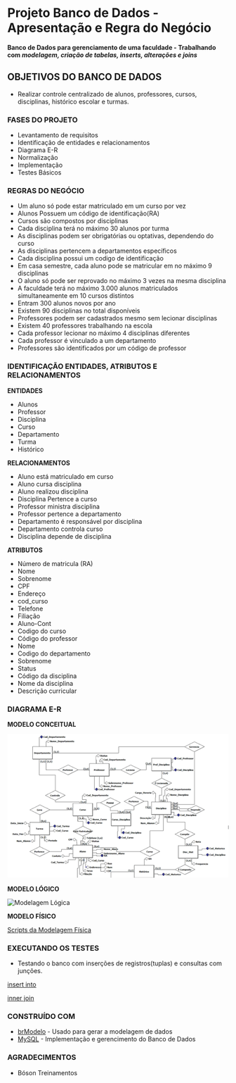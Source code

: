 # Projeto Banco de Dados - Apresentação e Regra do Negócio
 **Banco de Dados para gerenciamento de uma faculdade - Trabalhando com *modelagem, criação de tabelas, inserts, alterações e joins*** 
 
## OBJETIVOS DO BANCO DE DADOS

- Realizar controle centralizado de alunos, professores, cursos, disciplinas, histórico escolar e turmas.

### FASES DO PROJETO

- Levantamento de requisitos
- Identificação de entidades e relacionamentos
- Diagrama E-R
- Normalização
- Implementação
- Testes Básicos

### REGRAS DO NEGÓCIO

- Um aluno só pode estar matriculado em um curso por vez
- Alunos Possuem um código de identificação(RA)
- Cursos são compostos por disciplinas
- Cada disciplina terá no máximo 30 alunos por turma
- As disciplinas podem ser obrigatórias ou optativas, dependendo do curso
- As disciplinas pertencem a departamentos específicos
- Cada disciplina possui um codigo de identificação
- Em casa semestre, cada aluno pode se matricular em no máximo 9 disciplinas
- O aluno só pode ser reprovado no máximo 3 vezes na mesma disciplina
- A faculdade terá no máximo 3.000 alunos matriculados simultaneamente em 10 cursos distintos
- Entram 300 alunos novos por ano
- Existem 90 disciplinas no total disponíveis
- Professores podem ser cadastrados mesmo sem lecionar disciplinas
- Existem 40 professores trabalhando na escola
- Cada professor lecionar no máximo 4 disciplinas diferentes
- Cada professor é vinculado a um departamento
- Professores são identificados por um código de professor

### IDENTIFICAÇÃO ENTIDADES, ATRIBUTOS E RELACIONAMENTOS

**ENTIDADES**

- Alunos
- Professor
- Disciplina
- Curso
- Departamento
- Turma
- Histórico

**RELACIONAMENTOS**

- Aluno está matriculado em curso
- Aluno cursa disciplina
- Aluno realizou disciplina
- Disciplina Pertence a curso
- Professor ministra disciplina
- Professor pertence a departamento
- Departamento é responsável por disciplina
- Departamento controla curso
- Disciplina depende de disciplina

**ATRIBUTOS**

- Número de matricula (RA)   
- Nome                        
- Sobrenome
- CPF
- Endereço
- cod_curso
- Telefone
- Filiação
- Aluno-Cont
- Codigo do curso
- Código do professor
- Nome
- Codigo do departamento
- Sobrenome
- Status
- Código da disciplina
- Nome da disciplina
- Descrição curricular


### DIAGRAMA E-R

**MODELO CONCEITUAL**



![Modelagem Conceitual](https://github.com/ramirand10/BD_Projeto_Faculdade/blob/master/Modelo_Conceitual.png)



**MODELO LÓGICO**



![Modelagem Lógica](https://github.com/ramirand10/BD_Projeto_Faculdade/blob/master/Modelo_L%C3%B3gico.png)



**MODELO FÍSICO**



[Scripts da Modelagem Física](https://github.com/ramirand10/BD_Projeto_Faculdade/blob/master/SCRIPT_BD_CRIACAO.sql)


### EXECUTANDO OS TESTES

- Testando o banco com inserções de registros(tuplas) e consultas com junções.

[insert into](https://github.com/ramirand10/BD_Projeto_Faculdade/blob/master/SCRIPT_BD_INSERT.sql)

[inner join](https://github.com/ramirand10/BD_Projeto_Faculdade/blob/master/SCRIPT_BD_JOIN.sql)

### CONSTRUÍDO COM

- [brModelo](http://dev.rbtech.info/download-brmodelo-portable/) - Usado para gerar a modelagem de dados
- [MySQL](https://www.mysql.com/) - Implementação e gerencimento do Banco de Dados

### AGRADECIMENTOS

- Bóson Treinamentos


 
